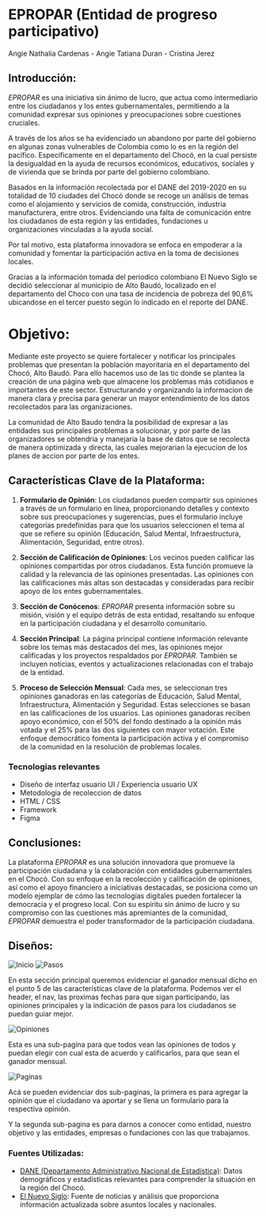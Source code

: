 
# EPROPAR (Entidad de progreso participativo)
Angie Nathalia Cardenas - 
Angie Tatiana Duran - 
Cristina Jerez

## Introducción:

<em>EPROPAR</em> es una iniciativa sin ánimo de lucro, que actua como intermediario entre los ciudadanos y los entes gubernamentales, permitiendo a la comunidad expresar sus opiniones y preocupaciones sobre cuestiones cruciales.

A través de los años se ha evidenciado un abandono por parte del gobierno en algunas zonas vulnerables de Colombia como lo es en la región del pacífico. Especificamente en el departamento del Chocó, en la cual persiste la desigualdad en la ayuda de recursos económicos, educativos, sociales y de vivienda que se brinda por parte del gobierno colombiano.

Basados en la información recolectada por el DANE del 2019-2020 en su totalidad de 10 ciudades del Chocó  donde se recoge un análisis de temas como el alojamiento y servicios de comida, construcción, industria manufacturera, entre otros. Evidenciando una falta de comunicación entre los ciudadanos de esta región y las entidades, fundaciones u organizaciones vinculadas a la ayuda social.

Por tal motivo, esta plataforma innovadora se enfoca en empoderar a la comunidad y fomentar la participación activa en la toma de decisiones locales.

Gracias a la información tomada del periodico colombiano El Nuevo Siglo se decidió seleccionar al municipio de Alto Baudó, localizado en el departamento del Choco con una tasa de incidencia de pobreza del 90,6% ubicandose en el tercer puesto según lo indicado en el reporte del DANE.

# Objetivo:

Mediante este proyecto se quiere fortalecer y notificar los principales problemas que presentan la población mayoritaria en el departamento del Chocó, Alto Baudó. Para ello hacemos uso de las tic donde se plantea la creación de una página web que almacene los problemas más cotidianos e importantes de este sector. Estructurando  y organizando la informacion de manera clara y precisa para generar un mayor entendimiento de los datos recolectados para las organizaciones.

La comunidad de Alto Baudo tendra la posibilidad de expresar a las entidades sus principales problemas a solucionar, y por parte de las organizadores se obtendria y manejaria la base de datos que se recolecta de manera optimizada y directa, las cuales mejorarian la ejecucion de los planes de accion por parte de los entes.


## Características Clave de la Plataforma: 

1. **Formulario de Opinión**: Los ciudadanos pueden compartir sus opiniones a través de un formulario en línea, proporcionando detalles y contexto sobre sus preocupaciones y sugerencias, pues el formulario incluye categorías predefinidas para que los usuarios seleccionen el tema al que se refiere su opinión (Educación, Salud Mental, Infraestructura, Alimentación, Seguridad, entre otros).

2. **Sección de Calificación de Opiniones**: Los vecinos pueden calificar las opiniones compartidas por otros ciudadanos. Esta función promueve la calidad y la relevancia de las opiniones presentadas. Las opiniones con las calificaciones más altas son destacadas y consideradas para recibir apoyo de los entes gubernamentales.

3. **Sección de Conócenos**: <em>EPROPAR</em> presenta información sobre su misión, visión y el equipo detrás de esta entidad, resaltando su enfoque en la participación ciudadana y el desarrollo comunitario.

4. **Sección Principal**: La página principal contiene información relevante sobre los temas más destacados del mes, las opiniones mejor calificadas y los proyectos respaldados por <em>EPROPAR</em>. También se incluyen noticias, eventos y actualizaciones relacionadas con el trabajo de la entidad.

5. **Proceso de Selección Mensual**: Cada mes, se seleccionan tres opiniones ganadoras en las categorías de Educación, Salud Mental, Infraestructura, Alimentación y Seguridad. Estas selecciones se basan en las calificaciones de los usuarios. Las opiniones ganadoras reciben apoyo económico, con el 50% del fondo destinado a la opinión más votada y el 25% para las dos siguientes con mayor votación. Este enfoque democrático fomenta la participación activa y el compromiso de la comunidad en la resolución de problemas locales.

### Tecnologias relevantes

- Diseño de interfaz usuario UI / Experiencia usuario UX
- Metodologia de recoleccion de datos
- HTML / CSS
- Framework
- Figma


## Conclusiones: 

La plataforma <em>EPROPAR</em> es una solución innovadora que promueve la participación ciudadana y la colaboración con entidades gubernamentales en el Chocó. Con su enfoque en la recolección y calificación de opiniones, así como el apoyo financiero a iniciativas destacadas, se posiciona como un modelo ejemplar de cómo las tecnologías digitales pueden fortalecer la democracia y el progreso local. Con su espíritu sin ánimo de lucro y su compromiso con las cuestiones más apremiantes de la comunidad, <em>EPROPAR</em> demuestra el poder transformador de la participación ciudadana.

## Diseños:
![Inicio](img/inicio.png)
![Pasos](img/pasos.png)

En esta sección principal queremos evidenciar el ganador mensual dicho en el punto 5 de las características clave de la plataforma. Podemos ver el header, el nav, las proximas fechas para que sigan participando, las opiniones principales y la indicación de pasos para los ciudadanos se puedan guiar mejor.

![Opiniones](img/opiniones.png)

Esta es una sub-pagina para que todos vean las opiniones de todos y puedan elegir con cual esta de acuerdo y calificarlos, para que sean el ganador mensual.

![Paginas](img/final.png)

Acá se pueden evidenciar dos sub-paginas, la primera es para agregar la opinión que el ciudadano va aportar y se llena un formulario para la respectiva opinión.

Y la segunda sub-pagina es para darnos a conocer como entidad, nuestro objetivo y las entidades, empresas o fundaciones con las que trabajamos.


### Fuentes Utilizadas: 

- [DANE (Departamento Administrativo Nacional de Estadística)](https://www.dane.gov.co/): Datos demográficos y estadísticas relevantes para comprender la situación en la región del Chocó.
- [El Nuevo Siglo](https://www.elnuevosiglo.com.co/): Fuente de noticias y análisis que proporciona información actualizada sobre asuntos locales y nacionales.
